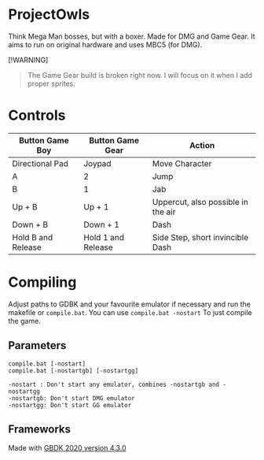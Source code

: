 # ProjectOwls
Think Mega Man bosses, but with a boxer. Made for DMG and Game Gear. It aims to run on original hardware and uses MBC5 (for DMG).

[!WARNING]
> The Game Gear build is broken right now. I will focus on it when I add proper sprites.

# Controls

| Button Game Boy | Button Game Gear | Action |
|---|---|---|
| Directional Pad |  Joypad | Move Character |
| A | 2 | Jump |
| B | 1 | Jab |
| Up + B | Up + 1 | Uppercut, also possible in the air |
| Down + B | Down + 1 | Dash |
| Hold B and Release | Hold 1 and Release | Side Step, short invincible Dash |

# Compiling
Adjust paths to GDBK and your favourite emulator if necessary and run the makefile or `compile.bat`. You can use `compile.bat -nostart` To just compile the game.


## Parameters
```
compile.bat [-nostart]
compile.bat [-nostartgb] [-nostartgg]

-nostart : Don't start any emulator, combines -nostartgb and -nostartgg
-nostartgb: Don't start DMG emulator
-nostartgg: Don't start GG emulator

```

## Frameworks
Made with [GBDK 2020 version 4.3.0](https://github.com/gbdk-2020/gbdk-2020)
